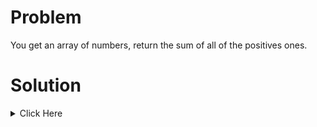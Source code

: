 # Problem 
You get an array of numbers, return the sum of all of the positives ones.

# Solution

<details> 
	<summary> Click Here </summary>

```cpp

#include <vector>
#include <iostream>
#include <algorithm>
#include <string>

using namespace std;

int positive_sum (vector<int> arr){

    int sum{};
    
    for(char c : arr){
        if(c > 0){
            sum += c;
        }
    }
    return sum;
}

```
</details>